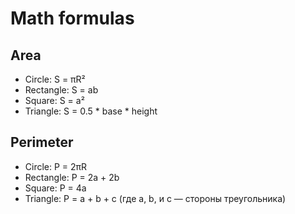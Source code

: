 # Math formulas

## Area
- Circle: S = πR²
- Rectangle: S = ab
- Square: S = a²
- Triangle: S = 0.5 * base * height

## Perimeter
- Circle: P = 2πR
- Rectangle: P = 2a + 2b
- Square: P = 4a
- Triangle: P = a + b + c (где a, b, и c — стороны треугольника)
